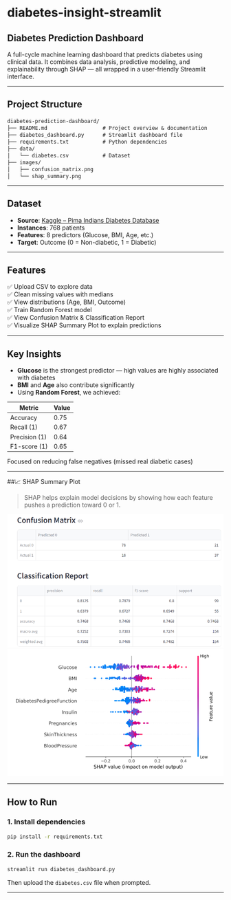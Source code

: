 # diabetes-insight-streamlit
## Diabetes Prediction Dashboard

A full-cycle machine learning dashboard that predicts diabetes using clinical data. It combines data analysis, predictive modeling, and explainability through SHAP — all wrapped in a user-friendly Streamlit interface.

---

## Project Structure

```
diabetes-prediction-dashboard/
├── README.md                  # Project overview & documentation
├── diabetes_dashboard.py      # Streamlit dashboard file
├── requirements.txt           # Python dependencies
├── data/
│   └── diabetes.csv           # Dataset
├── images/
│   ├── confusion_matrix.png 
│   └── shap_summary.png
```

---

## Dataset

- **Source**: [Kaggle – Pima Indians Diabetes Database](https://www.kaggle.com/datasets/uciml/pima-indians-diabetes-database)
- **Instances**: 768 patients
- **Features**: 8 predictors (Glucose, BMI, Age, etc.)
- **Target**: Outcome (0 = Non-diabetic, 1 = Diabetic)

---

## Features

✅ Upload CSV to explore data  
✅ Clean missing values with medians  
✅ View distributions (Age, BMI, Outcome)  
✅ Train Random Forest model  
✅ View Confusion Matrix & Classification Report  
✅ Visualize SHAP Summary Plot to explain predictions

---

## Key Insights

- **Glucose** is the strongest predictor — high values are highly associated with diabetes
- **BMI** and **Age** also contribute significantly
- Using **Random Forest**, we achieved:

| Metric       | Value |
|--------------|--------|
| Accuracy     | 0.75   |
| Recall (1)   | 0.67   |
| Precision (1)| 0.64   |
| F1-score (1) | 0.65   |

 Focused on reducing false negatives (missed real diabetic cases)

---

##📈 SHAP Summary Plot

> SHAP helps explain model decisions by showing how each feature pushes a prediction toward 0 or 1.

![Confusion Matrix](images/confusion_matrix.png)
![SHAP Summary](images/shap_summary.png)

---

##  How to Run

### 1. Install dependencies
```bash
pip install -r requirements.txt
```

### 2. Run the dashboard
```bash
streamlit run diabetes_dashboard.py
```

Then upload the `diabetes.csv` file when prompted.

---
